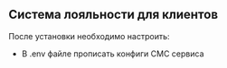 ## Система лояльности для клиентов

После установки необходимо настроить:
- В .env файле прописать конфиги СМС сервиса
